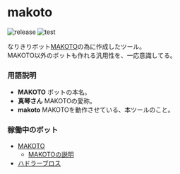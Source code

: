 # makoto

![release](https://img.shields.io/github/v/release/pooza/makoto.svg)
![test](https://github.com/pooza/makoto/workflows/test/badge.svg)

なりきりボット[MAKOTO](https://precure.ml/@makoto)の為に作成したツール。  
MAKOTO以外のボットも作れる汎用性を、一応意識してる。

### 用語説明
- __MAKOTO__ ボットの本名。
- __真琴さん__ MAKOTOの愛称。
- __makoto__ MAKOTOを動作させている、本ツールのこと。

### 稼働中のボット

- [MAKOTO](https://precure.ml/@makoto)
  - [MAKOTOの説明](https://growi.b-shock.org/curesta/ボット/MAKOTO)
- [ハドラーブロス](https://mstdn.delmulin.com/@hadlarbot)

